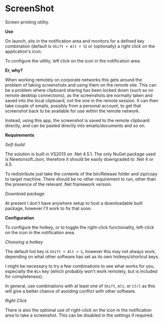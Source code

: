 ScreenShot
=============

Screen printing utility.

**Use**

On launch, sits in the notification area and monitors for a defined key combination (default is `Shift + Alt + S`) or (optionally) a right click on the application's icon.

To configure the utility, left click on the icon in the notification area.


**Er, why?**

When working remotely on corporate networks this gets around the problem of taking screenshots and using them on the remote site. This can be a problem where clipboard sharing has been locked down (such as on remote desktop connections), as the screenshots are normally taken and saved into the local clipboard, not the one in the remote session. It can then take couple of emails, possibly from a personal account, to get that screenshot back to be available for use within the remote network.

Instead, using this app, the screenshot is saved to the remote clipboard directly, and can be pasted directly into emails/documents and so on. 



**Requirements**

*Self-build*

The solution is built in VS2013 on .Net 4.5.1. The only NuGet package used is Newtonsoft.Json, therefore it should be easily downgraded to .Net 4 or 4.5.

To redistribute just take the contents of the bin/Release folder and zip/copy to target machine. There should be no other requirement to run, other than the presence of the relevant .Net framework version.


*Download package*

At present I don't have anywhere setup to host a downloadable built package, however I'll work to fix that soon.



**Configuration**

To configure the hotkey, or to toggle the right-click functionality, left-click on the icon in the notification area.

*Choosing a hotkey*

The default hot key is `Shift + Alt + S`, however this may not always work, depending on what other software has set as its own hotkeys/shortcut keys.

I might be necessary to try a few combinations to see what works for you, especially the `Win` key (which probably won't work remotely, but is included for completeness).

In general, use combinations with at least one of `Shift`, `Alt`, or `Ctrl` as this will give a better chance of avoiding conflict with other software.

*Right Click*

There is also the optional use of right-click on the icon in the notification area to take a screenshot. This can be disabled in the settings if required.


